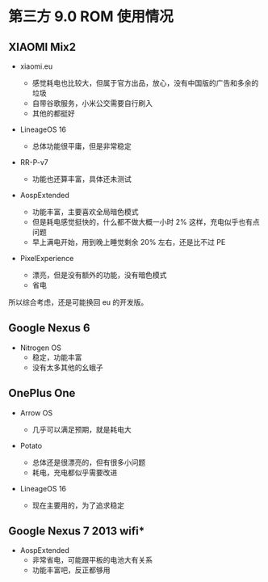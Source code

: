 # 第三方 9.0 ROM 使用情况

## XIAOMI Mix2

- xiaomi.eu
    - 感觉耗电也比较大，但属于官方出品，放心，没有中国版的广告和多余的垃圾
    - 自带谷歌服务，小米公交需要自行刷入
    - 其他的都挺好

- LineageOS 16
    - 总体功能很平庸，但是非常稳定

- RR-P-v7
    - 功能也还算丰富，具体还未测试

- AospExtended
    - 功能丰富，主要喜欢全局暗色模式
    - 但是耗电感觉挺快的，什么都不做大概一小时 2% 这样，充电似乎也有点问题
    - 早上满电开始，用到晚上睡觉剩余 20% 左右，还是比不过 PE

- PixelExperience
    - 漂亮，但是没有额外的功能，没有暗色模式
    - 省电

所以综合考虑，还是可能换回 eu 的开发版。

## Google Nexus 6

- Nitrogen OS
    - 稳定，功能丰富
    - 没有太多其他的幺蛾子

## OnePlus One

- Arrow OS
    - 几乎可以满足预期，就是耗电大

- Potato
    - 总体还是很漂亮的，但有很多小问题
    - 耗电，充电都似乎需要改进

- LineageOS 16
    - 现在主要用的，为了追求稳定

## Google Nexus 7 2013 wifi*

- AospExtended
    - 非常省电，可能跟平板的电池大有关系
    - 功能丰富吧，反正都够用


